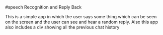 #speech Recognition and Reply Back

This is a simple app in which the user says some thing which can be seen on the screen and the user can see and hear a random reply. Also this app also includes a div showing all the previous chat history